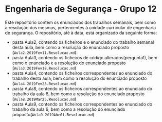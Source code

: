 # Engenharia de Segurança - Grupo 12
Este repositório contém os enunciados dos trabalhos semanais, bem como a resolução dos mesmos, pertencentes à unidade curricular de engenharia de segurança.
O repositório, até à data, está organizado da seguinte forma:
- pasta Aula2, contendo os ficheiros e o enunciado do trabalho semanal desta aula, bem como a resolução do enunciado proposto (`Aula2.2019Fev11.Resolucao.md`).
- pasta Aula3, contendo os ficheiros de código alterados(pergunta1), bem como o enunciado e a resolução do enunciado proposto (`Aula3.2019Fev18.Resolucao.md`)
- pasta Aula4, contendo os ficheiros correspondentes ao enunciado do trabalho desta aula, bem como a resolução do enunciado proposto (`Aula4.2019Fev25.Resolucao.md`)
- pasta Aula8, contendo os ficheiros correspondentes ao enunciado do trabalho da aula 8, bem como a resolução do enunciado proposto (`Aula8.2019Mar25.Resolucao.md`)
- pasta Aula9, contendo os ficheiros correspondentes ao enunciado do trabalho da aula 9, bem como a resolução do enunciado proposto(`Aula9.2019Abr01.Resolucao.md`)